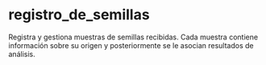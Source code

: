 # registro_de_semillas
Registra y gestiona muestras de semillas recibidas. Cada muestra contiene información sobre su origen y posteriormente se le asocian resultados de análisis.
